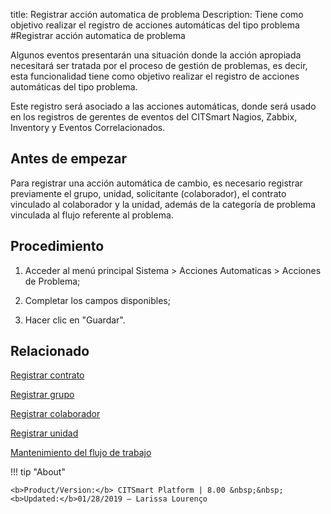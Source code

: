 title:  Registrar acción automatica de problema 
Description: Tiene como objetivo realizar el registro de acciones automáticas del tipo problema 
#Registrar acción automatica de problema

Algunos eventos presentarán una situación donde la acción apropiada necesitará ser tratada por el proceso de gestión de problemas, es decir, esta funcionalidad tiene como objetivo realizar el registro de acciones automáticas del tipo problema. 

Este registro será asociado a las acciones automáticas, donde será usado en los registros de gerentes de eventos del CITSmart Nagios, Zabbix, Inventory y Eventos Correlacionados.

Antes de empezar
----------------

Para registrar una acción automática de cambio, es necesario registrar
previamente el grupo, unidad, solicitante (colaborador), el contrato vinculado
al colaborador y la unidad, además de la categoría de problema vinculada al
flujo referente al problema.

Procedimiento
-------------

1.  Acceder al menú principal Sistema \> Acciones Automaticas \> Acciones de
    Problema;

2.  Completar los campos disponibles;

3.  Hacer clic en "Guardar".

Relacionado
-----------

[Registrar contrato](/es-es/citsmart-platform-8/additional-features/contract-management/use/register-contract.html)

[Registrar grupo](/es-es/citsmart-platform-8/initial-settings/access-settings/user/register-groups.html)

[Registrar colaborador](/es-es/citsmart-platform-8/initial-settings/access-settings/user/register-employee.html)

[Registrar unidad](/es-es/citsmart-platform-8/platform-administration/region-and-language/register-unit.html)

[Mantenimiento del flujo de trabajo](/es-es/citsmart-platform-8/workflow/use/workflow-maintenance.html)

!!! tip "About"

    <b>Product/Version:</b> CITSmart Platform | 8.00 &nbsp;&nbsp;
    <b>Updated:</b>01/28/2019 – Larissa Lourenço

